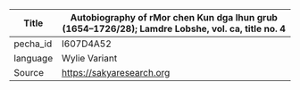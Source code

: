 |Title | Autobiography of rMor chen Kun dga lhun grub (1654–1726/28); Lamdre Lobshe, vol. ca, title no. 4 
| --- | --- 
|pecha_id | I607D4A52
|language | Wylie Variant
|Source | https://sakyaresearch.org